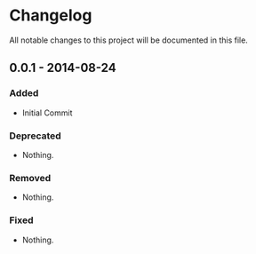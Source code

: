 # Changelog
All notable changes to this project will be documented in this file.

## 0.0.1 - 2014-08-24

### Added
- Initial Commit

### Deprecated
- Nothing.

### Removed
- Nothing.

### Fixed
- Nothing.
